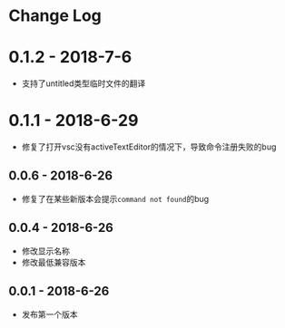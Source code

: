 # Change Log

# 0.1.2 - 2018-7-6

- 支持了untitled类型临时文件的翻译

# 0.1.1 - 2018-6-29

- 修复了打开vsc没有activeTextEditor的情况下，导致命令注册失败的bug

## 0.0.6 - 2018-6-26

- 修复了在某些新版本会提示`command not found`的bug

## 0.0.4 - 2018-6-26
- 修改显示名称
- 修改最低兼容版本

## 0.0.1 - 2018-6-26
- 发布第一个版本
